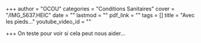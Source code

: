 +++
author = "OCOU"
categories = "Conditions Sanitaires"
cover = "/IMG_5637.HEIC"
date = ""
lastmod = ""
pdf_link = ""
tags = []
title = "Avec les pieds..."
youtube_video_id = ""

+++
On teste pour voir si cela peut nous aider...